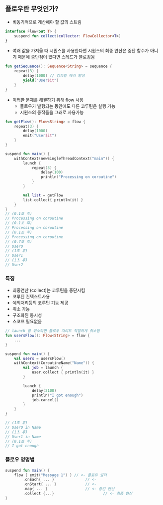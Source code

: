 ## 플로우란 무엇인가?
* 비동기적으로 계산해야 할 값의 스트림
```kotlin
interface Flow<out T> {
    suspend fun collect(collector: FlowCollector<T>)
}
```

* 여러 값을 가져올 때 시퀀스를 사용한다면 시퀀스의 최종 연산은 중단 함수가 아니기 때문에 중단점이 있다면 스레드가 블로킹됨
```kotlin
fun getSequence(): Sequence<String> = sequence {
    repeat(3) {
        delay(1000) // 컴파일 에러 발생
        yield("User$it")
    }
}
```

* 이러한 문제를 해결하기 위해 flow 사용
    * 플로우가 발행되는 동안에도 다른 코루틴은 실행 가능
    * 시퀀스의 동작들을 그래로 사용가능
```kotlin
fun getFlow(): Flow<String> = flow {
    repeat(3) {
        delay(1000)
        emit("User$it")
    }
}

suspend fun main() {
    withContext(newSingleThreadContext("main")) {
        launch {
            repeat(3) {
                delay(100)
                println("Processing on coroutine")
            }
        }

        val list = getFlow
        list.collect{ println(it) }
    }
}
// (0.1초 후)
// Processing on coroutine
// (0.1초 후)
// Processing on coroutine
// (0.1초 후)
// Processing on coroutine
// (0.7초 후)
// User0
// (1초 후)
// User1
// (1초 후)
// User2
```

### 특징
* 최종연산 (collect)는 코루틴을 중단시킴
* 코루틴 컨텍스트사용
* 예외처리등의 코루틴 기능 제공
* 취소 가능
* 구조화된 동시성
* 스코프 필요없음

```kotlin
// launch 를 취소하면 플로우 처리도 적절하게 취소됨
fun usersFlow(): Flow<String> = flow {
    ...
}

suspend fun main() {
    val users = usersFlow()
    withContext(CoroutineName("Name")) {
        val job = launch {
            user.collect { println(it) }
        }

        luanch {
            delay(2100)
            println("I got enough")
            job.cancel()
        }
    }
}

// (1초 후)
// User0 in Name
// (1초 후)
// User1 in Name
// (0.1초 후)
// I got enough
```
### 플로우 명명법
```kotlin
suspend fun main() {
    flow { emit("Message 1") } // <- 플로우 빌더
        .onEach{ ... }              // <-
        .onStart{ ... }             // <-
        .map{ ... }                 // <- 중간 연산
        .collect {...}                      // <- 최종 연산
}
```